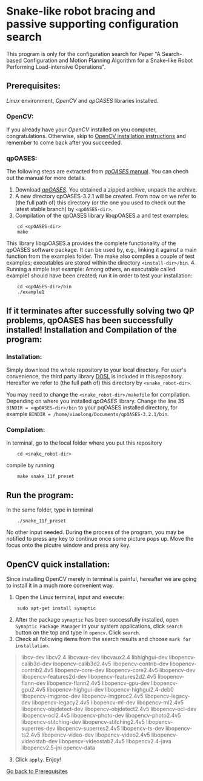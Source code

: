 # Snake-like robot bracing and passive supporting configuration search
This program is only for the configuration search for Paper "A Search-based Configuration and Motion Planning Algorithm for a Snake-like Robot Performing Load-intensive Operations".

Prerequisites:
----------------------------------------
_Linux_ environment, _OpenCV_ and _qpOASES_ libraries installed.
### OpenCV:
If you already have your _OpenCV_ installed on you computer, congratulations. Otherwise, skip to [OpenCV installation instructions](#opencv-quick-installation) and remember to come back after you succeeded.

### qpOASES:
The following steps are extracted from [_qpOASES_ manual](https://www.coin-or.org/qpOASES/doc/3.2/manual.pdf). You can chech out the manual for more details.
1. Download [_qpOASES_](https://github.com/coin-or/qpOASES). You obtained a zipped archive, unpack the archive.
2. A new directory qpOASES-3.2.1 will be created. From now on we refer to (the full path of) this directory (or the one you used to check out the latest stable branch) by `<qpOASES-dir>`. 
3. Compilation of the qpOASES library libqpOASES.a and test examples:
```
    cd <qpOASES-dir>
    make
```
This library libqpOASES.a provides the complete functionality of the qpOASES software package. It can be used by, e.g., linking it against a main function from the examples folder. The make also compiles a couple of test examples; executables are stored within the directory `<install-dir>/bin`.
4. Running a simple test example:
Among others, an executable called example1 should have been created; run it in order to test your installation:
```
    cd <qpOASES-dir>/bin
    ./example1
```
If it terminates after successfully solving two QP problems, qpOASES has been successfully installed!
Installation and Compilation of the program:
----------------------------------------
### Installation:
Simply download the whole repository to your local directory. For user's convenience, the third party library [DOSL](https://github.com/subh83/DOSL) is included in this repository. Hereafter we refer to (the full path of) this directory by `<snake_robot-dir>`.

You may need to change the `<snake_robot-dir>/makefile` for compilation. Depending on where you installed _qpOASES_ library. Change the line 35 `BINDIR = <qpOASES-dir>/bin` to your pqOASES installed directory, for example `BINDIR = /home/xiaolong/Documents/qpOASES-3.2.1/bin`.

### Compilation:
In terminal, go to the local folder where you put this repository 
```
    cd <snake_robot-dir>
```
compile by running
```
    make snake_11f_preset
```

Run the program:
----------------------------------------
In the same folder, type in terminal
```
    ./snake_11f_preset
```
No other input needed. During the process of the program, you may be notified to press any key to continue once some picture pops up. Move the focus onto the picutre window and press any key.

OpenCV quick installation:
----------------------------------------
Since installing OpenCV merely in terminal is painful, hereafter we are going to install it in a much more convenient way.
1. Open the Linux terminal, input and execute:
```
    sudo apt-get install synaptic
```
2. After the package `synaptic` has been successfully installed, open `Synaptic Package Manager` in your system applications, click `search` button on the top and type in `opencv`. Click `search`.
3. Check all following items from the search results and choose `mark for installation`.

> libcv-dev
libcv2.4
libcvaux-dev
libcvaux2.4
libhighgui-dev
libopencv-calib3d-dev
ibopencv-calib3d2.4v5
libopencv-contrib-dev
libopencv-contrib2.4v5
libopencv-core-dev
libopencv-core2.4v5
libopencv-dev
libopencv-features2d-dev
libopencv-features2d2.4v5
libopencv-flann-dev
libopencv-flann2.4v5
libopencv-gpu-dev
libopencv-gpu2.4v5
libopencv-highgui-dev
libopencv-highgui2.4-deb0
libopencv-imgproc-dev
libopencv-imgproc2.4v5
libopencv-legacy-dev
libopencv-legacy2.4v5
libopencv-ml-dev
libopencv-ml2.4v5
libopencv-objdetect-dev
libopencv-objdetect2.4v5
libopencv-ocl-dev
libopencv-ocl2.4v5
libopencv-photo-dev
libopencv-photo2.4v5
libopencv-stitching-dev
libopencv-stitching2.4v5
libopencv-superres-dev
libopencv-superres2.4v5
libopencv-ts-dev
libopencv-ts2.4v5
libopencv-video-dev
libopencv-video2.4v5
libopencv-videostab-dev
libopencv-videostab2.4v5
libopencv2.4-java
libopencv2.5-jni
opencv-data
3. Click `apply`. Enjoy!

[Go back to Prerequisites](#opencv)

